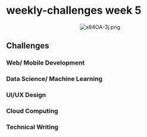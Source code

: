 # weekly-challenges week 5

<div align="center">

![x84OA-3j.png](https://cdn.hashnode.com/res/hashnode/image/upload/v1588872349664/5RKQN7gyi.png)

</div>

## Challenges

### Web/ Mobile Development

### Data Science/ Machine Learning

### UI/UX Design

### Cloud Computing

### Technical Writing

